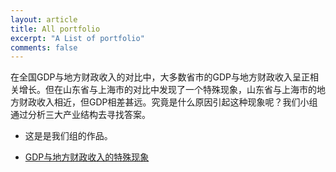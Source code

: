 ```yaml
---
layout: article
title: All portfolio
excerpt: "A List of portfolio"
comments: false
---
```

在全国GDP与地方财政收入的对比中，大多数省市的GDP与地方财政收入呈正相关增长。但在山东省与上海市的对比中发现了一个特殊现象，山东省与上海市的地方财政收入相近，但GDP相差甚远。究竟是什么原因引起这种现象呢？我们小组通过分析三大产业结构去寻找答案。
 + 这是是我们组的作品。
 
* [GDP与地方财政收入的特殊现象](https://lyanwaiting.github.io/infovis/p_group/P.html)


